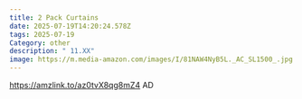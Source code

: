 ```yaml
---
title: 2 Pack Curtains
date: 2025-07-19T14:20:24.578Z
tags: 2025-07-19
Category: other
description: " 11.XX"
image: https://m.media-amazon.com/images/I/81NAW4NyB5L._AC_SL1500_.jpg
---
```

https://amzlink.to/az0tvX8qg8mZ4    AD